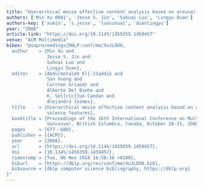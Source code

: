 ```yaml
---
title: "Hierarchical movie affective content analysis based on arousal and valence features"
authors: ['Min Xu 0001', 'Jesse S. Jin', 'Suhuai Luo', 'Lingyu Duan']
authors-key: ['xumin', 's.jesse', 'luosuhuai', 'duanlingyu']
year: "2008"
article-link: "https://doi.org/10.1145/1459359.1459457"
venue: "ACM Multimedia"
bibex: "@inproceedings{DBLP:conf/mm/XuJLD08,
  author    = {Min Xu and
               Jesse S. Jin and
               Suhuai Luo and
               Lingyu Duan},
  editor    = {Abdulmotaleb El{-}Saddik and
               Son Vuong and
               Carsten Griwodz and
               Alberto Del Bimbo and
               K. Sel{c{c}}uk Candan and
               Alejandro Jaimes},
  title     = {Hierarchical movie affective content analysis based on arousal and
               valence features},
  booktitle = {Proceedings of the 16th International Conference on Multimedia 2008,
               Vancouver, British Columbia, Canada, October 26-31, 2008},
  pages     = {677--680},
  publisher = {{ACM}},
  year      = {2008},
  url       = {https://doi.org/10.1145/1459359.1459457},
  doi       = {10.1145/1459359.1459457},
  timestamp = {Tue, 06 Nov 2018 16:58:36 +0100},
  biburl    = {https://dblp.org/rec/conf/mm/XuJLD08.bib},
  bibsource = {dblp computer science bibliography, https://dblp.org}
}"
---
```

